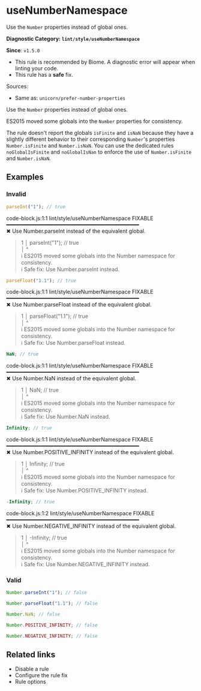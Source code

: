 # useNumberNamespace

Use the `Number` properties instead of global ones.

**Diagnostic Category: `lint/style/useNumberNamespace`**

**Since**: `v1.5.0`

- This rule is recommended by Biome. A diagnostic error will appear when linting your code.
- This rule has a **safe** fix.

Sources: 
- Same as: `unicorn/prefer-number-properties`

Use the `Number` properties instead of global ones.

ES2015 moved some globals into the `Number` properties for consistency.

The rule doesn't report the globals `isFinite` and `isNaN` because they have a slightly different behavior to their corresponding `Number`'s properties `Number.isFinite` and `Number.isNaN`. You can use the dedicated rules `noGlobalIsFinite` and `noGlobalIsNan` to enforce the use of `Number.isFinite` and `Number.isNaN`.

## Examples

### Invalid

```js
parseInt("1"); // true
```
code-block.js:1:1 lint/style/useNumberNamespace FIXABLE ━━━━━━━━━━━━━━━━━━━━━━━━━━━━━━━━━━━━━━━━━━  
✖ Use Number.parseInt instead of the equivalent global.  
> 1 │ parseInt("1"); // true  
>  │ ^  
ℹ ES2015 moved some globals into the Number namespace for consistency.  
ℹ Safe fix: Use Number.parseInt instead.  

```js
parseFloat("1.1"); // true
```
code-block.js:1:1 lint/style/useNumberNamespace FIXABLE ━━━━━━━━━━━━━━━━━━━━━━━━━━━━━━━━━━━━━━━━━━  
✖ Use Number.parseFloat instead of the equivalent global.  
> 1 │ parseFloat("1.1"); // true  
>  │ ^  
ℹ ES2015 moved some globals into the Number namespace for consistency.  
ℹ Safe fix: Use Number.parseFloat instead.  

```js
NaN; // true
```
code-block.js:1:1 lint/style/useNumberNamespace FIXABLE ━━━━━━━━━━━━━━━━━━━━━━━━━━━━━━━━━━━━━━━━━━  
✖ Use Number.NaN instead of the equivalent global.  
> 1 │ NaN; // true  
>  │ ^  
ℹ ES2015 moved some globals into the Number namespace for consistency.  
ℹ Safe fix: Use Number.NaN instead.  

```js
Infinity; // true
```
code-block.js:1:1 lint/style/useNumberNamespace FIXABLE ━━━━━━━━━━━━━━━━━━━━━━━━━━━━━━━━━━━━━━━━━━  
✖ Use Number.POSITIVE_INFINITY instead of the equivalent global.  
> 1 │ Infinity; // true  
>  │ ^  
ℹ ES2015 moved some globals into the Number namespace for consistency.  
ℹ Safe fix: Use Number.POSITIVE_INFINITY instead.  

```js
-Infinity; // true
```
code-block.js:1:2 lint/style/useNumberNamespace FIXABLE ━━━━━━━━━━━━━━━━━━━━━━━━━━━━━━━━━━━━━━━━━━  
✖ Use Number.NEGATIVE_INFINITY instead of the equivalent global.  
> 1 │ -Infinity; // true  
>  │ ^  
ℹ ES2015 moved some globals into the Number namespace for consistency.  
ℹ Safe fix: Use Number.NEGATIVE_INFINITY instead.  

### Valid

```js
Number.parseInt("1"); // false
```

```js
Number.parseFloat("1.1"); // false
```

```js
Number.NaN; // false
```

```js
Number.POSITIVE_INFINITY; // false
```

```js
Number.NEGATIVE_INFINITY; // false
```

## Related links

- Disable a rule
- Configure the rule fix
- Rule options